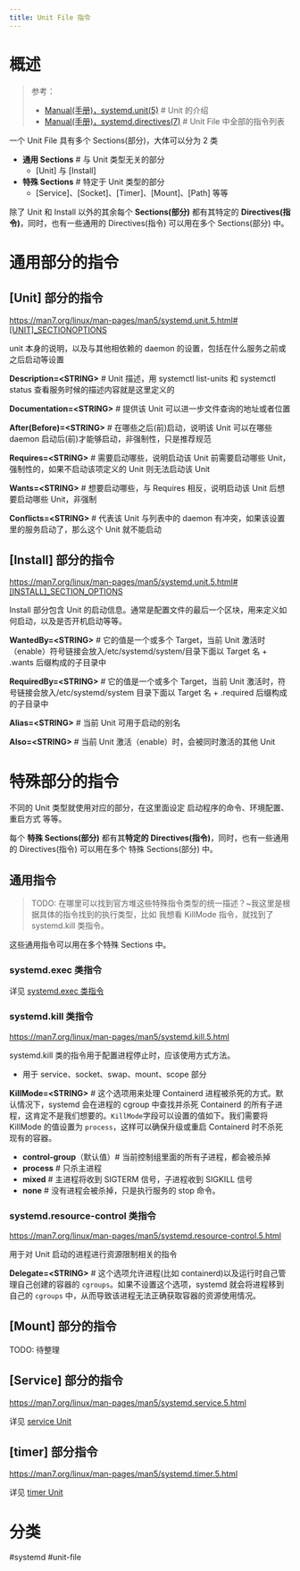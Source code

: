```yaml
---
title: Unit File 指令
---
```


# 概述

> 参考：
>
> - [Manual(手册)，systemd.unit(5)](https://man7.org/linux/man-pages/man5/systemd.unit.5.html) # Unit 的介绍
> - [Manual(手册)，systemd.directives(7)](https://man7.org/linux/man-pages/man7/systemd.directives.7.html) # Unit File 中全部的指令列表

一个 Unit File 具有多个 Sections(部分)，大体可以分为 2 类

- **通用 Sections** # 与 Unit 类型无关的部分
  - \[Unit] 与 \[Install]
- **特殊 Sections** # 特定于 Unit 类型的部分
  - \[Service]、\[Socket]、\[Timer]、\[Mount]、\[Path] 等等

除了 Unit 和 Install 以外的其余每个 **Sections(部分)** 都有其特定的 **Directives(指令)**，同时，也有一些通用的 Directives(指令) 可以用在多个 Sections(部分) 中。

# 通用部分的指令

## \[Unit] 部分的指令

https://man7.org/linux/man-pages/man5/systemd.unit.5.html#[UNIT]_SECTIONOPTIONS

unit 本身的说明，以及与其他相依赖的 daemon 的设置，包括在什么服务之前或之后启动等设置

**Description=\<STRING>** # Unit 描述，用 systemctl list-units 和 systemctl status 查看服务时候的描述内容就是这里定义的

**Documentation=\<STRING>** # 提供该 Unit 可以进一步文件查询的地址或者位置

**After(Before)=\<STRING>** # 在哪些之后(前)启动，说明该 Unit 可以在哪些 daemon 启动后(前)才能够启动，非强制性，只是推荐规范

**Requires=\<STRING>** # 需要启动哪些，说明启动该 Unit 前需要启动哪些 Unit，强制性的，如果不启动该项定义的 Unit 则无法启动该 Unit

**Wants=\<STRING>** # 想要启动哪些，与 Requires 相反，说明启动该 Unit 后想要启动哪些 Unit，非强制

**Conflicts=\<STRING>** # 代表该 Unit 与列表中的 daemon 有冲突，如果该设置里的服务启动了，那么这个 Unit 就不能启动

## \[Install] 部分的指令

https://man7.org/linux/man-pages/man5/systemd.unit.5.html#[INSTALL]_SECTION_OPTIONS

Install 部分包含 Unit 的启动信息。通常是配置文件的最后一个区块，用来定义如何启动，以及是否开机启动等等。

**WantedBy=\<STRING>** # 它的值是一个或多个 Target，当前 Unit 激活时（enable）符号链接会放入/etc/systemd/system/目录下面以 Target 名 + .wants 后缀构成的子目录中

**RequiredBy=\<STRING>** # 它的值是一个或多个 Target，当前 Unit 激活时，符号链接会放入/etc/systemd/system 目录下面以 Target 名 + .required 后缀构成的子目录中

**Alias=\<STRING>** # 当前 Unit 可用于启动的别名

**Also=\<STRING>** # 当前 Unit 激活（enable）时，会被同时激活的其他 Unit

# 特殊部分的指令

不同的 Unit 类型就使用对应的部分，在这里面设定 启动程序的命令、环境配置、重启方式 等等。

每个 **特殊 Sections(部分)** 都有其**特定的 Directives(指令)**，同时，也有一些通用的 Directives(指令) 可以用在多个 特殊 Sections(部分) 中。

## 通用指令

> TODO: 在哪里可以找到官方堆这些特殊指令类型的统一描述？~我这里是根据具体的指令找到的执行类型，比如 我想看 KillMode 指令，就找到了 systemd.kill 类指令。

这些通用指令可以用在多个特殊 Sections 中。

### systemd.exec 类指令

详见 [systemd.exec 类指令](/docs/1.操作系统/Systemd/Unit%20File/systemd.exec%20类指令.md)
### systemd.kill 类指令

https://man7.org/linux/man-pages/man5/systemd.kill.5.html

systemd.kill 类的指令用于配置进程停止时，应该使用方式方法。

- 用于 service、socket、swap、mount、scope 部分

**KillMode=\<STRING>** # 这个选项用来处理 Containerd 进程被杀死的方式。默认情况下，systemd 会在进程的 cgroup 中查找并杀死 Containerd 的所有子进程，这肯定不是我们想要的。`KillMode`字段可以设置的值如下。我们需要将 KillMode 的值设置为 `process`，这样可以确保升级或重启 Containerd 时不杀死现有的容器。

- **control-group**（默认值）# 当前控制组里面的所有子进程，都会被杀掉
- **process** # 只杀主进程
- **mixed** # 主进程将收到 SIGTERM 信号，子进程收到 SIGKILL 信号
- **none** # 没有进程会被杀掉，只是执行服务的 stop 命令。

### systemd.resource-control 类指令

https://man7.org/linux/man-pages/man5/systemd.resource-control.5.html

用于对 Unit 启动的进程进行资源限制相关的指令

**Delegate=\<STRING>** # 这个选项允许进程(比如 containerd)以及运行时自己管理自己创建的容器的 `cgroups`。如果不设置这个选项，systemd 就会将进程移到自己的 `cgroups` 中，从而导致该进程无法正确获取容器的资源使用情况。

## \[Mount] 部分的指令

TODO: 待整理

## \[Service] 部分的指令

https://man7.org/linux/man-pages/man5/systemd.service.5.html

详见 [service Unit](/docs/1.操作系统/Systemd/Unit%20File/service%20Unit.md)

## \[timer] 部分指令

https://man7.org/linux/man-pages/man5/systemd.timer.5.html

详见 [timer Unit](/docs/1.操作系统/Systemd/Unit%20File/timer%20Unit.md)

# 分类

#systemd #unit-file

